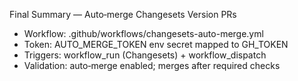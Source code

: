 Final Summary — Auto‑merge Changesets Version PRs

- Workflow: .github/workflows/changesets-auto-merge.yml
- Token: AUTO_MERGE_TOKEN env secret mapped to GH_TOKEN
- Triggers: workflow_run (Changesets) + workflow_dispatch
- Validation: auto‑merge enabled; merges after required checks
